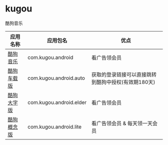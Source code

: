 # kugou
酷狗音乐

| 应用名称 | 应用包名 | 优点 |
| --- | --- | --- |
| [酷狗音乐] | com.kugou.android | 看广告领会员 |
| [酷狗车载版] | com.kugou.android.auto| 获取的登录链接可以直接跳转到酷狗中授权(有效期180天) |
| [酷狗大字版] | com.kugou.android.elder | 看广告领会员 |
| [酷狗概念版] | com.kugou.android.lite | 看广告领会员 & 每天领一天会员 |

[酷狗音乐]: https://github.com/LinghongJiang/kugou/com.kugou.android/README.md
[酷狗车载版]: https://github.com/LinghongJiang/kugou/com.kugou.android.auto/README.md
[酷狗大字版]: https://github.com/LinghongJiang/kugou/com.kugou.android.elder/README.md
[酷狗概念版]: https://github.com/LinghongJiang/kugou/com.kugou.anrdoid.lite/README.md
